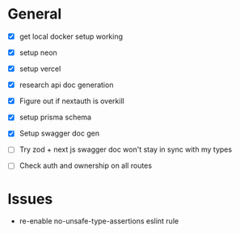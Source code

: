 # General
- [x] get local docker setup working
- [x] setup neon
- [x] setup vercel
- [x] research api doc generation
- [x] Figure out if nextauth is overkill
- [x] setup prisma schema
- [x] Setup swagger doc gen
- [ ] Try zod + next
  js swagger doc won't stay in sync with my types
- [ ] Check auth and ownership on all routes




# Issues
- re-enable no-unsafe-type-assertions eslint rule


